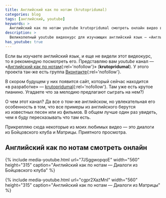 ```yaml
---
title: Английский как по нотам (krutopridumal)
categories: blog
tags: [английский, youtube]
keywords: >
  Английский как по нотам youtube krutopridumal смотреть онлайн видео видеокурс ютуб Яндекс
description: >
  Великолепный youtube видеокурс для изучающих английский язык — «Английский как по нотам» (krutopridumal). Английский учится на примере популярных песен и отрывков из фильмов.
has_youtube: true
---
```


Если вы изучаете английский язык, и еще не видели этот видеокурс, то я рекомендую посмотреть его. Представляю вам _youtube_ канал — «[Английский как по нотам](https://www.youtube.com/user/krutopridumal/featured){:rel='nofollow'}» (**krutopridumal**). У этого проекта так-же есть группа [Вконтакте](http://vk.com/krutopridumal){:rel='nofollow'}.

В скором будущем у них появится сайт, который сейчас находится «в разработке» — [krutopridumal](http://krutopridumal.ru/){:rel='nofollow'}. Там уже есть крутое пианино. Угадаете что за мелодию предлагают сыграть на нем?)

О чем этот канал? Да все о том-же английском, но увлекательная его особенность в том, что все примеры из английского берутся из известных песен или из фильмов. В общем лучше один раз увидеть, чем я буду пересказывать что там есть.

Прикрепляю сюда некоторые из моих любимых видео — это диалоги из Бойцовского клуба и Матрицы. Приятного просмотра.

## Английский как по нотам смотреть онлайн

{% include media-youtube.html url="7JSggwopqoE" width="560" height="315" caption="Английский как по нотам — Диалоги из Бойцовского клуба" %}

{% include media-youtube.html url="cgpr2XazMnI" width="560" height="315" caption="Английский как по нотам — Диалоги из Матрицы" %}

